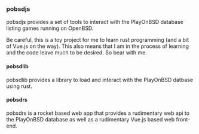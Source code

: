### pobsdjs
pobsdjs provides a set of tools to interact with
the PlayOnBSD database listing games running on
OpenBSD.

Be careful, this is a toy project for me to learn
rust programming (and a bit of Vue.js on the way).
This also means that I am in the process of learning
and the code leave much to be desired. So bear with
me.

#### pobsdlib
pobsdlib provides a library to load and interact
with the PlayOnBSD datbase using rust.

#### pobsdrs
pobsdrs is a rocket based web app that provides
a rudimentary web api to the PlayOnBSD database
as well as a rudimentary Vue.js based web 
front-end.
